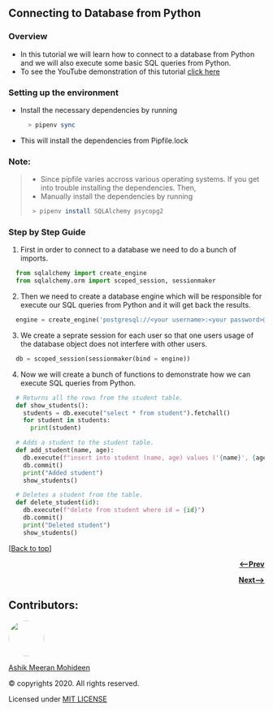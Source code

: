 ## Connecting to Database from Python

### Overview
- In this tutorial we will learn how to connect to a database from Python and we will also execute some basic SQL queries from Python.
- To see the YouTube demonstration of this tutorial [click here](https://youtu.be/UBf1z4sVV10)

### Setting up the environment
- Install the necessary dependencies by running
  ```bash
    > pipenv sync
  ```
- This will install the dependencies from Pipfile.lock

### Note:
> - Since pipfile varies accross various operating systems. If you get into trouble installing the dependencies. Then,
> - Manually install the dependencies by running
>  ```bash
>   > pipenv install SQLAlchemy psycopg2
>  ```

### Step by Step Guide
1. First in order to connect to a database we need to do a bunch of imports.
```python
  from sqlalchemy import create_engine
  from sqlalchemy.orm import scoped_session, sessionmaker

```

2. Then we need to create a database engine which will be responsible for execute our SQL queries from Python and it will get back the results.
```python
  engine = create_engine('postgresql://<your username>:<your password>@localhost:5432/<database name>')
```

3. We create a seprate session for each user so that one users usage of the database object does not interfere with other users.
```python
  db = scoped_session(sessionmaker(bind = engine))
```

4. Now we will create a bunch of functions to demonstrate how we can execute SQL queries from Python.
```python
  # Returns all the rows from the student table.
  def show_students():
    students = db.execute("select * from student").fetchall()
    for student in students:
      print(student)
```
```python
  # Adds a student to the student table.
  def add_student(name, age):
    db.execute(f"insert into student (name, age) values ('{name}', {age})")
    db.commit()
    print("Added student")
    show_students()
```
```python
  # Deletes a student from the table.
  def delete_student(id):
    db.execute(f"delete from student where id = {id}")
    db.commit()
    print("Deleted student")
    show_students()
```

[[Back to top](#connecting-to-database-from-python)]

<p align="right">
  <a href="https://github.com/ASHIK11ab/Flask-Series/tree/flask-crash-course">
    <strong><--Prev</strong>
  </a>
</p>
<p align="right">
  <a href="https://github.com/ASHIK11ab/Flask-Series/tree/url-shortner-app">
    <strong>Next--></strong>
  </a>
</p>

## Contributors:
<a href="https://github.com/ASHIK11ab">
  <img style="border-radius: 50px" src="https://avatars2.githubusercontent.com/u/58099865?s=460&u=dc835e2281a9265edf2b48059f1c8151be89a1b1&v=4" width="70px" height = "70px"> 
</a> 

[Ashik Meeran Mohideen](https://github.com/ASHIK11ab)

&copy; copyrights 2020. All rights reserved.

Licensed under [MIT LICENSE](https://github.com/ASHIK11ab/Flask-Series/blob/main/LICENSE)
